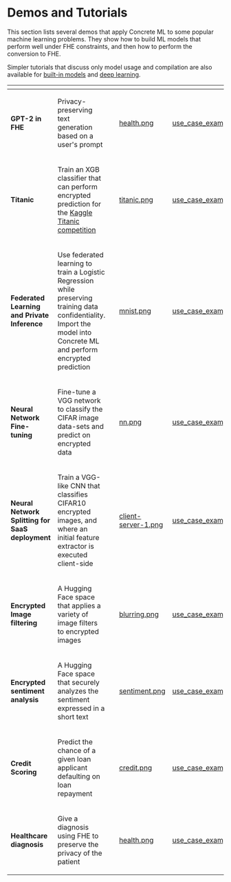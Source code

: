 # Demos and Tutorials

This section lists several demos that apply Concrete ML to some popular machine learning problems. They show
how to build ML models that perform well under FHE constraints, and then how to perform the conversion to FHE.

Simpler tutorials that discuss only model usage and compilation are also available for [built-in models](../built-in-models/ml_examples.md) and [deep learning](../deep-learning/examples.md).

<table data-view="cards">
   <thead>
      <tr>
         <th></th>
         <th></th>
         <th></th>
         <th data-hidden data-card-cover data-type="files"></th>
         <th data-hidden data-card-target data-type="content-ref"></th>
      </tr>
   </thead>
   <tbody>
      <tr>
         <td><strong>GPT-2 in FHE</strong></td>
         <td>
            <p></p>
            <p>Privacy-preserving text generation based on a user's prompt</p>
         </td>
         <td></td>
         <!--- start -->
         <td><a href="../.gitbook/assets/demo_gpt2.png">health.png</a></td>
         <td><a href="../../use_case_examples/llm">use_case_examples/llm</a></td>
         <!--- end -->
      </tr>        
      <tr>
         <td><strong>Titanic</strong></td>
         <td>
            <p></p>
            <p>Train an XGB classifier that can perform encrypted prediction for the <a href="https://www.kaggle.com/c/titanic/">Kaggle Titanic competition</a></p>
         </td>
         <td></td>
         <!--- start -->
         <td><a href="../.gitbook/assets/demo_titanic.png">titanic.png</a></td>
         <td><a href="../../use_case_examples/titanic">use_case_examples/titanic</a></td>
         <!--- end -->
      </tr>
      <tr>
         <td><strong>Federated Learning and Private Inference</strong></td>
         <td>
            <p></p>
            <p>Use federated learning to train a Logistic Regression while preserving training data confidentiality. 
            Import the model into Concrete ML and perform encrypted prediction</p>
         </td>
         <td></td>
         <!--- start -->
         <td><a href="../.gitbook/assets/demo_mnist.png">mnist.png</a></td>
         <td><a href="../../use_case_examples/federated_learning">use_case_examples/federated_learning</a></td>
         <!--- end -->
      </tr>
      <tr>
         <td><strong>Neural Network Fine-tuning</strong> </td>
         <td>
            <p></p>
            <p>Fine-tune a VGG network to classify the CIFAR image data-sets and predict on encrypted data</p>
         </td>
         <td></td>
         <!--- start -->
         <td><a href="../.gitbook/assets/demo_nn_finetuning.png">nn.png</a></td>
         <td><a href="../../use_case_examples/cifar/cifar_brevitas_finetuning">use_case_examples/cifar/cifar_brevitas_finetuning</a></td>
         <!--- end -->
      </tr>
      <tr>
         <td><strong>Neural Network Splitting for SaaS deployment</strong> </td>
         <td>
            <p></p>
            <p>Train a VGG-like CNN that classifies CIFAR10 encrypted images, and where an initial feature extractor is executed client-side</p>
         </td>
         <td></td>
         <!--- start -->
         <td><a href="../.gitbook/assets/demo_nn_splitting.png">client-server-1.png</a></td>
         <td><a href="../../use_case_examples/cifar/cifar_brevitas_with_model_splitting">use_case_examples/cifar/cifar_brevitas_with_model_splitting</a></td>
         <!--- end -->
      </tr>
      <tr>
         <td><strong>Encrypted Image filtering</strong></td>
         <td>
            <p></p>
            <p>A Hugging Face space that applies a variety of image filters to encrypted images</p>
         </td>
         <td></td>
         <!--- start -->
         <td><a href="../.gitbook/assets/demo_filtering.png">blurring.png</a></td>
         <td><a href="../../use_case_examples/image_filtering">use_case_examples/image_filtering</a></td>
         <!--- end -->
      </tr>
      <tr>
         <td><strong>Encrypted sentiment analysis</strong></td>
         <td>
            <p></p>
            <p>A Hugging Face space that securely analyzes the sentiment expressed in a short text</p>
         </td>
         <td></td>
         <!--- start -->
         <td><a href="../.gitbook/assets/demo_sentiment.png">sentiment.png</a></td>
         <td><a href="../../use_case_examples/sentiment_analysis_with_transformer">use_case_examples/sentiment_analysis_with_transformer</a></td>
         <!--- end -->
      </tr>
      <tr>
         <td><strong>Credit Scoring</strong></td>
         <td>
            <p></p>
            <p>Predict the chance of a given loan applicant defaulting on loan repayment </p>
         </td>
         <td></td>
         <!--- start -->
         <td><a href="../.gitbook/assets/demo_credit.png">credit.png</a></td>
         <td><a href="../../use_case_examples/credit_scoring">use_case_examples/credit_scoring</a></td>
         <!--- end -->
      </tr>
      <tr>
         <td><strong>Healthcare diagnosis</strong></td>
         <td>
            <p></p>
            <p>Give a diagnosis using FHE to preserve the privacy of the patient</p>
         </td>
         <td></td>
         <!--- start -->
         <td><a href="../.gitbook/assets/demo_health.png">health.png</a></td>
         <td><a href="../../use_case_examples/disease_prediction">use_case_examples/disease_prediction</a></td>
         <!--- end -->
      </tr>      
   </tbody>
</table>
